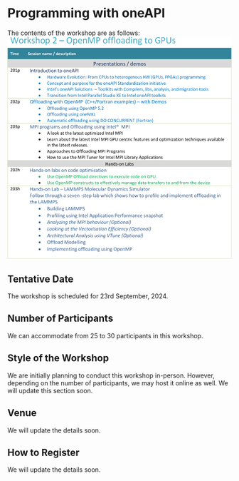 # Programming with oneAPI

The contents of the workshop are as follows:
![OpenMP offloading to GPUs](Images/openmp_offload.png)

## Tentative Date

The workshop is scheduled for 23rd September, 2024.

## Number of Participants

We can accommodate from 25 to 30 participants in this workshop.

## Style of the Workshop

We are initially planning to conduct this workshop in-person. However, depending on the number of participants, we may host it online as well. We will update this section soon.

## Venue

We will update the details soon.

## How to Register

We will update the details soon.
